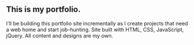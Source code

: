 ## This is my portfolio.

I'll be building this portfolio site incrementally as I create projects that need a web home and start job-hunting. Site built with HTML, CSS, JavaScript, jQuery. All content and designs are my own. 